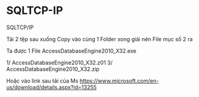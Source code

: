 # SQLTCP-IP
SQLTCP/IP

Tải 2 tệp sau xuống Copy vào cùng 1 Folder xong giải nén File mục số 2 ra

Ta được 1 File AccessDatabaseEngine2010_X32.exe

1/ AccessDatabaseEngine2010_X32.z01
3/ AccessDatabaseEngine2010_X32.zip

Hoặc vào link sau tải của Ms
https://www.microsoft.com/en-us/download/details.aspx?id=13255
